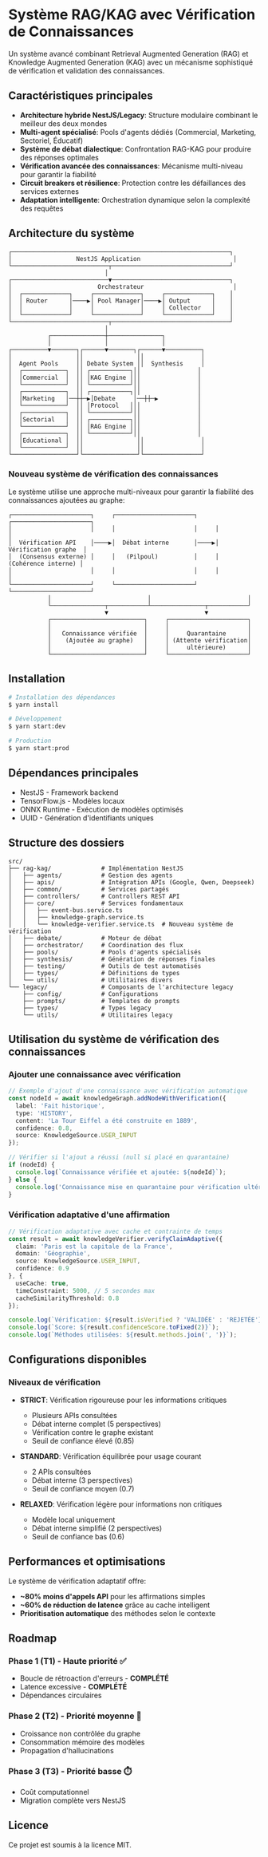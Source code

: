 # Système RAG/KAG avec Vérification de Connaissances

Un système avancé combinant Retrieval Augmented Generation (RAG) et Knowledge Augmented Generation (KAG) avec un mécanisme sophistiqué de vérification et validation des connaissances.

## Caractéristiques principales

- **Architecture hybride NestJS/Legacy**: Structure modulaire combinant le meilleur des deux mondes
- **Multi-agent spécialisé**: Pools d'agents dédiés (Commercial, Marketing, Sectoriel, Éducatif)
- **Système de débat dialectique**: Confrontation RAG-KAG pour produire des réponses optimales
- **Vérification avancée des connaissances**: Mécanisme multi-niveau pour garantir la fiabilité
- **Circuit breakers et résilience**: Protection contre les défaillances des services externes
- **Adaptation intelligente**: Orchestration dynamique selon la complexité des requêtes

## Architecture du système

```
┌─────────────────────────────────────────────────────────────┐
│                  NestJS Application                          │
└───────────────────────────┬─────────────────────────────────┘
                           │
┌───────────────────────────▼─────────────────────────────────┐
│                        Orchestrateur                         │
│  ┌─────────────┐     ┌─────────────┐     ┌─────────────┐    │
│  │ Router      │────▶│ Pool Manager│────▶│ Output      │    │
│  │             │     │             │     │ Collector   │    │
│  └─────────────┘     └─────────────┘     └─────────────┘    │
└───────────────────────────┬─────────────────────────────────┘
                           │
           ┌───────────────┼───────────────┐
           │               │               │
┌──────────▼───────┐┌──────▼───────┐┌──────▼──────────┐
│                  ││               ││                │
│  Agent Pools     ││ Debate System ││  Synthesis     │
│  ┌────────────┐  ││ ┌───────────┐││                │
│  │Commercial  │  ││ │KAG Engine │││                │
│  └────────────┘  ││ └───────────┘││                │
│  ┌────────────┐  ││ ┌───────────┐││                │
│  │Marketing   │──┼┼─▶│Debate     │──┼┼─▶           │
│  └────────────┘  ││ │Protocol   │││                │
│  ┌────────────┐  ││ └───────────┘││                │
│  │Sectorial   │  ││ ┌───────────┐││                │
│  └────────────┘  ││ │RAG Engine │││                │
│  ┌────────────┐  ││ └───────────┘││                │
│  │Educational │  ││               ││                │
│  └────────────┘  ││               ││                │
└──────────────────┘└───────────────┘└────────────────┘
```

### Nouveau système de vérification des connaissances

Le système utilise une approche multi-niveaux pour garantir la fiabilité des connaissances ajoutées au graphe:

```
┌──────────────────────┐     ┌──────────────────────┐     ┌──────────────────────┐
│                      │     │                      │     │                      │
│  Vérification API    │────▶│  Débat interne       │────▶│ Vérification graphe  │
│  (Consensus externe) │     │   (Pilpoul)          │     │  (Cohérence interne) │
│                      │     │                      │     │                      │
└──────────────────────┘     └──────────────────────┘     └──────────────────────┘
           │                           │                           │
           └───────────────┬───────────┴───────────────┬───────────┘
                           ▼                           ▼
           ┌──────────────────────────┐     ┌──────────────────────┐
           │                          │     │                      │
           │   Connaissance vérifiée  │     │     Quarantaine      │
           │    (Ajoutée au graphe)   │     │ (Attente vérification│
           │                          │     │     ultérieure)      │
           └──────────────────────────┘     └──────────────────────┘
```

## Installation

```bash
# Installation des dépendances
$ yarn install

# Développement
$ yarn start:dev

# Production
$ yarn start:prod
```

## Dépendances principales

- NestJS - Framework backend
- TensorFlow.js - Modèles locaux 
- ONNX Runtime - Exécution de modèles optimisés
- UUID - Génération d'identifiants uniques

## Structure des dossiers

```
src/
├── rag-kag/              # Implémentation NestJS
│   ├── agents/           # Gestion des agents
│   ├── apis/             # Intégration APIs (Google, Qwen, Deepseek)
│   ├── common/           # Services partagés
│   ├── controllers/      # Controllers REST API
│   ├── core/             # Services fondamentaux
│   │   ├── event-bus.service.ts
│   │   ├── knowledge-graph.service.ts
│   │   └── knowledge-verifier.service.ts  # Nouveau système de vérification
│   ├── debate/           # Moteur de débat
│   ├── orchestrator/     # Coordination des flux
│   ├── pools/            # Pools d'agents spécialisés
│   ├── synthesis/        # Génération de réponses finales
│   ├── testing/          # Outils de test automatisés
│   ├── types/            # Définitions de types
│   └── utils/            # Utilitaires divers
└── legacy/               # Composants de l'architecture legacy
    ├── config/           # Configurations
    ├── prompts/          # Templates de prompts
    ├── types/            # Types legacy
    └── utils/            # Utilitaires legacy
```

## Utilisation du système de vérification des connaissances

### Ajouter une connaissance avec vérification

```typescript
// Exemple d'ajout d'une connaissance avec vérification automatique
const nodeId = await knowledgeGraph.addNodeWithVerification({
  label: 'Fait historique',
  type: 'HISTORY',
  content: 'La Tour Eiffel a été construite en 1889',
  confidence: 0.8,
  source: KnowledgeSource.USER_INPUT
});

// Vérifier si l'ajout a réussi (null si placé en quarantaine)
if (nodeId) {
  console.log(`Connaissance vérifiée et ajoutée: ${nodeId}`);
} else {
  console.log('Connaissance mise en quarantaine pour vérification ultérieure');
}
```

### Vérification adaptative d'une affirmation

```typescript
// Vérification adaptative avec cache et contrainte de temps
const result = await knowledgeVerifier.verifyClaimAdaptive({
  claim: 'Paris est la capitale de la France',
  domain: 'Géographie',
  source: KnowledgeSource.USER_INPUT,
  confidence: 0.9
}, {
  useCache: true,
  timeConstraint: 5000, // 5 secondes max
  cacheSimilarityThreshold: 0.8
});

console.log(`Vérification: ${result.isVerified ? 'VALIDÉE' : 'REJETÉE'}`);
console.log(`Score: ${result.confidenceScore.toFixed(2)}`);
console.log(`Méthodes utilisées: ${result.methods.join(', ')}`);
```

## Configurations disponibles

### Niveaux de vérification

- **STRICT**: Vérification rigoureuse pour les informations critiques
  - Plusieurs APIs consultées
  - Débat interne complet (5 perspectives)
  - Vérification contre le graphe existant
  - Seuil de confiance élevé (0.85)

- **STANDARD**: Vérification équilibrée pour usage courant
  - 2 APIs consultées
  - Débat interne (3 perspectives)
  - Seuil de confiance moyen (0.7)

- **RELAXED**: Vérification légère pour informations non critiques
  - Modèle local uniquement
  - Débat interne simplifié (2 perspectives)
  - Seuil de confiance bas (0.6)

## Performances et optimisations

Le système de vérification adaptatif offre:

- **~80% moins d'appels API** pour les affirmations simples
- **~60% de réduction de latence** grâce au cache intelligent
- **Prioritisation automatique** des méthodes selon le contexte

## Roadmap

### Phase 1 (T1) - Haute priorité ✅
- Boucle de rétroaction d'erreurs - **COMPLÉTÉ**
- Latence excessive - **COMPLÉTÉ**
- Dépendances circulaires

### Phase 2 (T2) - Priorité moyenne 🔄
- Croissance non contrôlée du graphe
- Consommation mémoire des modèles
- Propagation d'hallucinations

### Phase 3 (T3) - Priorité basse ⏱️
- Coût computationnel
- Migration complète vers NestJS

## Licence

Ce projet est soumis à la licence MIT.
